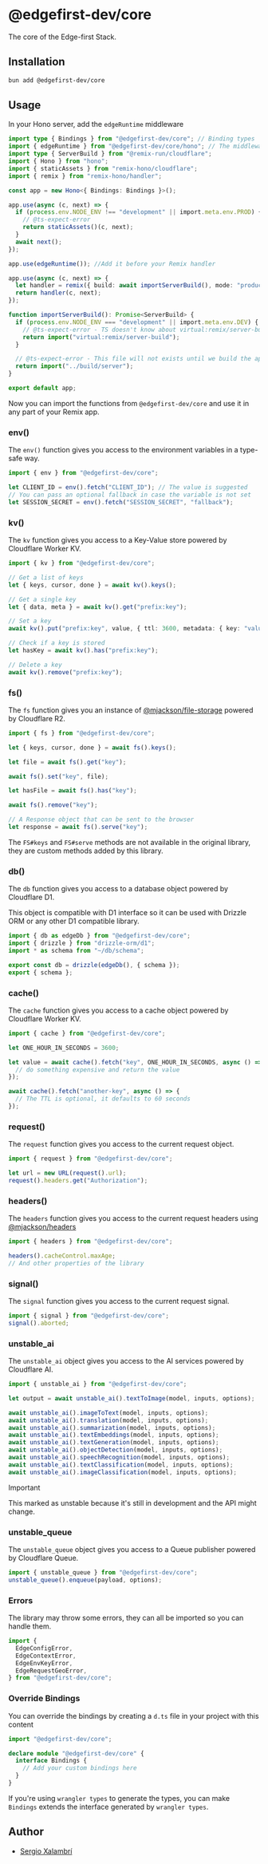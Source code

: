 # @edgefirst-dev/core

The core of the Edge-first Stack.

## Installation

```bash
bun add @edgefirst-dev/core
```

## Usage

In your Hono server, add the `edgeRuntime` middleware

```ts
import type { Bindings } from "@edgefirst-dev/core"; // Binding types
import { edgeRuntime } from "@edgefirst-dev/core/hono"; // The middleware
import type { ServerBuild } from "@remix-run/cloudflare";
import { Hono } from "hono";
import { staticAssets } from "remix-hono/cloudflare";
import { remix } from "remix-hono/handler";

const app = new Hono<{ Bindings: Bindings }>();

app.use(async (c, next) => {
  if (process.env.NODE_ENV !== "development" || import.meta.env.PROD) {
    // @ts-expect-error
    return staticAssets()(c, next);
  }
  await next();
});

app.use(edgeRuntime()); //Add it before your Remix handler

app.use(async (c, next) => {
  let handler = remix({ build: await importServerBuild(), mode: "production" });
  return handler(c, next);
});

function importServerBuild(): Promise<ServerBuild> {
  if (process.env.NODE_ENV === "development" || import.meta.env.DEV) {
    // @ts-expect-error - TS doesn't know about virtual:remix/server-build
    return import("virtual:remix/server-build");
  }

  // @ts-expect-error - This file will not exists until we build the app
  return import("../build/server");
}

export default app;
```

Now you can import the functions from `@edgefirst-dev/core` and use it in any part of your Remix app.

### env()

The `env()` function gives you access to the environment variables in a type-safe way.

```ts
import { env } from "@edgefirst-dev/core";

let CLIENT_ID = env().fetch("CLIENT_ID"); // The value is suggested
// You can pass an optional fallback in case the variable is not set
let SESSION_SECRET = env().fetch("SESSION_SECRET", "fallback");
```

### kv()

The `kv` function gives you access to a Key-Value store powered by Cloudflare Worker KV.

```ts
import { kv } from "@edgefirst-dev/core";

// Get a list of keys
let { keys, cursor, done } = await kv().keys();

// Get a single key
let { data, meta } = await kv().get("prefix:key");

// Set a key
await kv().put("prefix:key", value, { ttl: 3600, metadata: { key: "value" } });

// Check if a key is stored
let hasKey = await kv().has("prefix:key");

// Delete a key
await kv().remove("prefix:key");
```

### fs()

The `fs` function gives you an instance of [@mjackson/file-storage](https://github.com/mjackson/file-storage) powered by Cloudflare R2.

```ts
import { fs } from "@edgefirst-dev/core";

let { keys, cursor, done } = await fs().keys();

let file = await fs().get("key");

await fs().set("key", file);

let hasFile = await fs().has("key");

await fs().remove("key");

// A Response object that can be sent to the browser
let response = await fs().serve("key");
```

The `FS#keys` and `FS#serve` methods are not available in the original library, they are custom methods added by this library.

### db()

The `db` function gives you access to a database object powered by Cloudflare D1.

This object is compatible with D1 interface so it can be used with Drizzle ORM or any other D1 compatible library.

```ts
import { db as edgeDb } from "@edgefirst-dev/core";
import { drizzle } from "drizzle-orm/d1";
import * as schema from "~/db/schema";

export const db = drizzle(edgeDb(), { schema });
export { schema };
```

### cache()

The `cache` function gives you access to a cache object powered by Cloudflare Worker KV.

```ts
import { cache } from "@edgefirst-dev/core";

let ONE_HOUR_IN_SECONDS = 3600;

let value = await cache().fetch("key", ONE_HOUR_IN_SECONDS, async () => {
  // do something expensive and return the value
});

await cache().fetch("another-key", async () => {
  // The TTL is optional, it defaults to 60 seconds
});
```

### request()

The `request` function gives you access to the current request object.

```ts
import { request } from "@edgefirst-dev/core";

let url = new URL(request().url);
request().headers.get("Authorization");
```

### headers()

The `headers` function gives you access to the current request headers using [@mjackson/headers](https://github.com/mjackson/headers)

```ts
import { headers } from "@edgefirst-dev/core";

headers().cacheControl.maxAge;
// And other properties of the library
```

### signal()

The `signal` function gives you access to the current request signal.

```ts
import { signal } from "@edgefirst-dev/core";
signal().aborted;
```

### unstable_ai

The `unstable_ai` object gives you access to the AI services powered by Cloudflare AI.

```ts
import { unstable_ai } from "@edgefirst-dev/core";

let output = await unstable_ai().textToImage(model, inputs, options);

await unstable_ai().imageToText(model, inputs, options);
await unstable_ai().translation(model, inputs, options);
await unstable_ai().summarization(model, inputs, options);
await unstable_ai().textEmbeddings(model, inputs, options);
await unstable_ai().textGeneration(model, inputs, options);
await unstable_ai().objectDetection(model, inputs, options);
await unstable_ai().speechRecognition(model, inputs, options);
await unstable_ai().textClassification(model, inputs, options);
await unstable_ai().imageClassification(model, inputs, options);
```

> [!IMPORTANT]
> This marked as unstable because it's still in development and the API might change.

### unstable_queue

The `unstable_queue` object gives you access to a Queue publisher powered by Cloudflare Queue.

```ts
import { unstable_queue } from "@edgefirst-dev/core";
unstable_queue().enqueue(payload, options);
```

### Errors

The library may throw some errors, they can all be imported so you can handle them.

```ts
import {
  EdgeConfigError,
  EdgeContextError,
  EdgeEnvKeyError,
  EdgeRequestGeoError,
} from "@edgefirst-dev/core";
```

### Override Bindings

You can override the bindings by creating a `d.ts` file in your project with this content

```ts
import "@edgefirst-dev/core";

declare module "@edgefirst-dev/core" {
  interface Bindings {
    // Add your custom bindings here
  }
}
```

If you're using `wrangler types` to generate the types, you can make `Bindings` extends the interface generated by `wrangler types`.

## Author

- [Sergio Xalambrí](https://sergiodxa.com)
